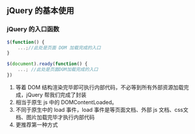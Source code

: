 ## jQuery 的基本使用

### jQuery 的入口函数

```js
$(function() {
    ...;//此处是页面 DOM 加载完成的入口
}
```

```js
$(document).ready(function() {
	...; //此处是页面DOM加载完成的入口    
})
```



1. 等着 DOM 结构渲染完毕即可执行内部代码，不必等到所有外部资源加载完成，jQuery 帮我们完成了封装
2. 相当于原生 js 中的 DOMContentLoaded。
3. 不同于原生中的 load 事件，load 事件是等页面文档、外部 js 文档、css文档、图片加载完毕才执行内部代码
4. 更推荐第一种方式